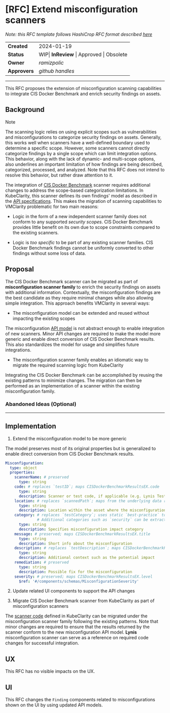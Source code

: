 # [RFC] Extend misconfiguration scanners

*Note: this RFC template follows HashiCrop RFC format described [here](https://works.hashicorp.com/articles/rfc-template)*


|               |                                            |
|---------------|--------------------------------------------|
| **Created**   | 2024-01-19                                 |
| **Status**    | WIP\| **InReview** \| Approved \| Obsolete |
| **Owner**     | *ramizpolic*                               |
| **Approvers** | *github handles*                           |

---

This RFC proposes the extension of misconfiguration scanning capabilities to integrate CIS Docker Benchmark and enrich security findings on assets.

## Background

> [!NOTE]
> The scanning logic relies on using explicit scopes such as vulnerabilities and misconfigurations to categorize security findings on assets.
Generally, this works well when scanners have a well-defined boundary used to determine a specific scope.
However, some scanners cannot directly categorize findings by a single scope which can limit integration options.
This behavior, along with the lack of dynamic- and multi-scope options, also underlines an important limitation of how findings are being described, categorized, processed, and analyzed.
Note that this RFC does not intend to resolve this behavior, but rather draw attention to it.

The integration of [CIS Docker Benchmark](https://github.com/goodwithtech/dockle) scanner requires additional changes to address the scope-based categorization limitations.
In KubeClarity, this scanner defines its own findings' model as described in the [API specifications](https://github.com/openclarity/kubeclarity/blob/5ac3048b7a782c900a9bef846a91a7735ba77e24/api/swagger.yaml#L243C26-L243C26).
This makes the migration of scanning capabilities to VMClarity problematic for two main reasons:

- Logic in the form of a new independent scanner family does not conform to any supported *security scopes*.
CIS Docker Benchmark provides little benefit on its own due to scope constraints compared to the existing scanners.

* Logic is *too specific* to be part of any existing scanner families.
CIS Docker Benchmark findings cannot be uniformly converted to other findings without some loss of data.

## Proposal

The CIS Docker Benchmark scanner can be migrated as part of **misconfiguration scanner family** to enrich the security findings on assets with additional information.
Contextually, the misconfiguration findings are the best candidate as they require minimal changes while also allowing simple integration.
This approach benefits VMClarity in several ways:

* The misconfiguration model can be extended and reused without impacting the existing scopes

The misconfiguration [API model](https://github.com/openclarity/vmclarity/blob/bfc32ec88ee266157aaf7bcae7b17c4b2ee5c868/api/openapi.yaml#L3083) is not abstract enough to enable integration of new scanners.
Minor API changes are required to make the model more generic and enable direct conversion of CIS Docker Benchmark results.
This also standardizes the model for usage and simplifies future integrations.

- The misconfiguration scanner family enables an idiomatic way to migrate the required scanning logic from KubeClarity

Integrating the CIS Docker Benchmark can be accomplished by reusing the existing patterns to minimize changes.
The migration can then be performed as an implementation of a scanner within the existing misconfiguration family.

### Abandoned Ideas (Optional)

---

## Implementation

1. Extend the misconfiguration model to be more generic

The model preserves most of its original properties but is generalized to enable direct conversion from CIS Docker Benchmark results.

```yaml
Misconfiguration:
  type: object
  properties:
    scannerName: # preserved
      type: string
    code: # replaces `testID`; maps CISDockerBenchmarkResultsEX.code
      type: string
      description: Scanner or test code, if applicable (e.g. Lynis TestID, CIS Docker Benchmark checkpoint code, etc)
    location: # replaces `scannedPath`; maps from the underlying data returned by the CIS Docker Benchmark scanner
      type: string
      description: Location within the asset where the misconfiguration was recorded (e.g. filesystem path)
    category: # replaces `testCategory`; uses static `best-practice` to label CIS Docker Benchmark results.
              # Additional categories such as `security` can be extracted/mapped, but not relevant to this RFC.
      type: string
      description: Specifies misconfiguration impact category
    message: # preserved; maps CISDockerBenchmarkResultsEX.title
      type: string
      description: Short info about the misconfiguration
    description: # replaces `testDescription`; maps CISDockerBenchmarkResultsEX.desc
      type: string
      description: Additional context such as the potential impact
    remediation: # preserved
      type: string
      description: Possible fix for the misconfiguration
    severity: # preserved; maps CISDockerBenchmarkResultsEX.level
      $ref: '#/components/schemas/MisconfigurationSeverity'
```

2. Update related UI components to support the API changes

3. Migrate CIS Docker Benchmark scanner from KubeClarity as part of misconfiguration scanners

The [scanner code](https://github.com/openclarity/kubeclarity/tree/5f6b411161100c15196c8149c0b1df5537c88a05/cis_docker_benchmark_scanner) defined in KubeClarity can be migrated under the misconfiguration scanner family following the existing patterns.
Note that minor changes are required to ensure that the results returned by the scanner conform to the new misconfiguration API model.
**Lynis** misconfiguration scanner can serve as a reference on required code changes for successful integration. 

## UX

This RFC has no visible impacts on the UX.

## UI

This RFC changes the `Finding` components related to misconfigurations shown on the UI by using updated API models.
